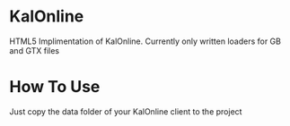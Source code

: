 # KalOnline
HTML5 Implimentation of KalOnline.
Currently only written loaders for GB and GTX files

# How To Use
Just copy the data folder of your KalOnline client to the project
